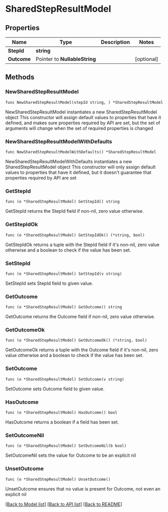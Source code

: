 # SharedStepResultModel

## Properties

Name | Type | Description | Notes
------------ | ------------- | ------------- | -------------
**StepId** | **string** |  | 
**Outcome** | Pointer to **NullableString** |  | [optional] 

## Methods

### NewSharedStepResultModel

`func NewSharedStepResultModel(stepId string, ) *SharedStepResultModel`

NewSharedStepResultModel instantiates a new SharedStepResultModel object
This constructor will assign default values to properties that have it defined,
and makes sure properties required by API are set, but the set of arguments
will change when the set of required properties is changed

### NewSharedStepResultModelWithDefaults

`func NewSharedStepResultModelWithDefaults() *SharedStepResultModel`

NewSharedStepResultModelWithDefaults instantiates a new SharedStepResultModel object
This constructor will only assign default values to properties that have it defined,
but it doesn't guarantee that properties required by API are set

### GetStepId

`func (o *SharedStepResultModel) GetStepId() string`

GetStepId returns the StepId field if non-nil, zero value otherwise.

### GetStepIdOk

`func (o *SharedStepResultModel) GetStepIdOk() (*string, bool)`

GetStepIdOk returns a tuple with the StepId field if it's non-nil, zero value otherwise
and a boolean to check if the value has been set.

### SetStepId

`func (o *SharedStepResultModel) SetStepId(v string)`

SetStepId sets StepId field to given value.


### GetOutcome

`func (o *SharedStepResultModel) GetOutcome() string`

GetOutcome returns the Outcome field if non-nil, zero value otherwise.

### GetOutcomeOk

`func (o *SharedStepResultModel) GetOutcomeOk() (*string, bool)`

GetOutcomeOk returns a tuple with the Outcome field if it's non-nil, zero value otherwise
and a boolean to check if the value has been set.

### SetOutcome

`func (o *SharedStepResultModel) SetOutcome(v string)`

SetOutcome sets Outcome field to given value.

### HasOutcome

`func (o *SharedStepResultModel) HasOutcome() bool`

HasOutcome returns a boolean if a field has been set.

### SetOutcomeNil

`func (o *SharedStepResultModel) SetOutcomeNil(b bool)`

 SetOutcomeNil sets the value for Outcome to be an explicit nil

### UnsetOutcome
`func (o *SharedStepResultModel) UnsetOutcome()`

UnsetOutcome ensures that no value is present for Outcome, not even an explicit nil

[[Back to Model list]](../README.md#documentation-for-models) [[Back to API list]](../README.md#documentation-for-api-endpoints) [[Back to README]](../README.md)


